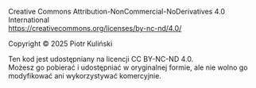 Creative Commons Attribution-NonCommercial-NoDerivatives 4.0 International  
https://creativecommons.org/licenses/by-nc-nd/4.0/  

Copyright © 2025 Piotr Kuliński

Ten kod jest udostępniany na licencji CC BY-NC-ND 4.0.  
Możesz go pobierać i udostępniać w oryginalnej formie, ale nie wolno go modyfikować ani wykorzystywać komercyjnie.  

